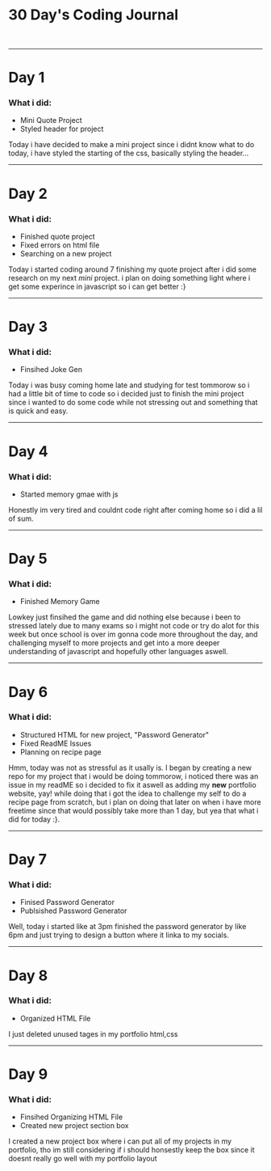 <h1>30 Day's Coding Journal</h1>
<br>
<hr>
<h1>Day 1</h1>
<h3>What i did:</h3>
<ul>
  <li>Mini Quote Project</li>
  <li>Styled header for project</li>
</ul>
<p>Today i have decided to make a mini project since i didnt know what to do today, i have styled the starting of the css, basically styling the header...</p>
<hr>
<h1>Day 2</h1>
<h3>What i did:</h3>
<ul>
  <li>Finished quote project </li>
  <li>Fixed errors on html file</li>
  <li>Searching on a new project</li>
</ul>
<p>Today i started coding around 7 finishing my quote project after i did some research on my next <i>mini</i> project. i plan on doing something light where i get some experince in javascript so i can get better :}</p>
<hr>
<h1>Day 3</h1>
<h3>What i did:</h3>
<ul>
  <li>Finsihed Joke Gen</li>
</ul>
<p>Today i was busy coming home late and studying for test tommorow so i had a little bit of time to code so i decided just to finish the mini project since i wanted to do some code while not stressing out and something that is quick and easy.</p>
<hr>
<h1>Day 4</h1>
<h3>What i did:</h3>
<ul>
  <li>Started memory gmae with js</li>
</ul>
<p>Honestly im very tired and couldnt code right after coming home so i did a lil of sum.</p>
<hr>
<h1>Day 5</h1>
<h3>What i did:</h3>
<ul>
  <li>
      Finished Memory Game 
  </li>
</ul>
<p>Lowkey just finsihed the game and did nothing else because i been to stressed lately due to many exams so i might not code or try do alot for this week but once school is over im gonna code more throughout the day, and challenging myself to more projects and get into a more deeper understanding of javascript and hopefully other languages aswell. </p>
<hr>
<h1>Day 6</h1>
<h3>What i did:</h3>
<ul>
  <li>Structured HTML for new project, "Password Generator"</li>
  <li>Fixed ReadME Issues</li>
  <li>Planning on recipe page</li>
</ul>
<p>Hmm, today was not as stressful as it usally is. I began by creating a new repo for my project that i would be doing tommorow, i noticed there was an issue in my readME so i decided to fix it aswell as adding my <strong>new</strong> portfolio website, yay! while doing that i got the idea to challenge my self to do a recipe page from scratch, but i plan on doing that later on when i have more freetime since that would possibly take more than 1 day, but yea that what i did for today :}.</p>
<hr>
<h1>Day 7</h1>
<h3>What i did:</h3>
<ul>
  <li>Finised Password Generator</li>
  <li>Publsished Password Generator</li>
</ul>
<p>Well, today i started like at 3pm finished the password generator by like 6pm and just trying to design a button where it linka to my socials.</p>
<hr>
<h1>Day 8</h1>
<h3>What i did:</h3>
<ul>
  <li>Organized HTML File</li>
</ul>
<p>I just deleted unused tages in my portfolio html,css</p>
<hr>
<h1>Day 9</h1>
<h3>What i did:</h3>
<ul>
  <li> Finsihed Organizing HTML File</li>
  <li>Created new project section box</li>
</ul>
<p>I created a new project box where i can put all of my projects in my portfolio, tho im still considering if i should honsestly keep the box since it doesnt really go well with my portfolio layout </p>

